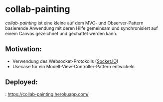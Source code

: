 # collab-painting

_collab-painting_ ist eine kleine auf dem MVC- und Observer-Pattern basierende Anwendung mit deren Hilfe gemeinsam und synchronisiert auf einem Canvas gezeichnet und gechattet werden kann.

## Motivation:

- Verwendung des Websocket-Protokolls ([Socket.IO](https://socket.io/))
- Usecase für ein Modell-View-Controller-Pattern entwickeln

## Deployed:

: https://collab-painting.herokuapp.com/
